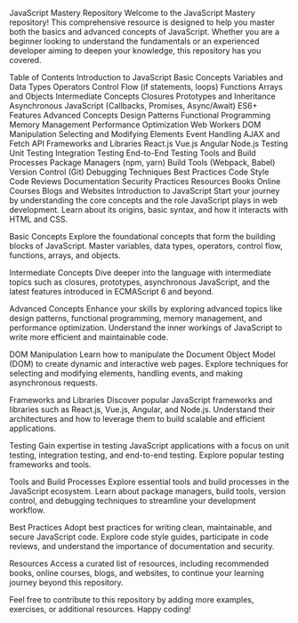JavaScript Mastery Repository Welcome to the JavaScript Mastery repository! This comprehensive resource is designed to help you master both the basics and advanced concepts of JavaScript. Whether you are a beginner looking to understand the fundamentals or an experienced developer aiming to deepen your knowledge, this repository has you covered.

Table of Contents Introduction to JavaScript Basic Concepts Variables and Data Types Operators Control Flow (if statements, loops) Functions Arrays and Objects Intermediate Concepts Closures Prototypes and Inheritance Asynchronous JavaScript (Callbacks, Promises, Async/Await) ES6+ Features Advanced Concepts Design Patterns Functional Programming Memory Management Performance Optimization Web Workers DOM Manipulation Selecting and Modifying Elements Event Handling AJAX and Fetch API Frameworks and Libraries React.js Vue.js Angular Node.js Testing Unit Testing Integration Testing End-to-End Testing Tools and Build Processes Package Managers (npm, yarn) Build Tools (Webpack, Babel) Version Control (Git) Debugging Techniques Best Practices Code Style Code Reviews Documentation Security Practices Resources Books Online Courses Blogs and Websites Introduction to JavaScript Start your journey by understanding the core concepts and the role JavaScript plays in web development. Learn about its origins, basic syntax, and how it interacts with HTML and CSS.

Basic Concepts Explore the foundational concepts that form the building blocks of JavaScript. Master variables, data types, operators, control flow, functions, arrays, and objects.

Intermediate Concepts Dive deeper into the language with intermediate topics such as closures, prototypes, asynchronous JavaScript, and the latest features introduced in ECMAScript 6 and beyond.

Advanced Concepts Enhance your skills by exploring advanced topics like design patterns, functional programming, memory management, and performance optimization. Understand the inner workings of JavaScript to write more efficient and maintainable code.

DOM Manipulation Learn how to manipulate the Document Object Model (DOM) to create dynamic and interactive web pages. Explore techniques for selecting and modifying elements, handling events, and making asynchronous requests.

Frameworks and Libraries Discover popular JavaScript frameworks and libraries such as React.js, Vue.js, Angular, and Node.js. Understand their architectures and how to leverage them to build scalable and efficient applications.

Testing Gain expertise in testing JavaScript applications with a focus on unit testing, integration testing, and end-to-end testing. Explore popular testing frameworks and tools.

Tools and Build Processes Explore essential tools and build processes in the JavaScript ecosystem. Learn about package managers, build tools, version control, and debugging techniques to streamline your development workflow.

Best Practices Adopt best practices for writing clean, maintainable, and secure JavaScript code. Explore code style guides, participate in code reviews, and understand the importance of documentation and security.

Resources Access a curated list of resources, including recommended books, online courses, blogs, and websites, to continue your learning journey beyond this repository.

Feel free to contribute to this repository by adding more examples, exercises, or additional resources. Happy coding!